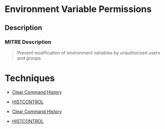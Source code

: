 
# Environment Variable Permissions

## Description

### MITRE Description

> Prevent modification of environment variables by unauthorized users and groups.


# Techniques


* [Clear Command History](../techniques/Clear-Command-History.md)

* [HISTCONTROL](../techniques/HISTCONTROL.md)
    
* [Clear Command History](../techniques/Clear-Command-History.md)
    
* [HISTCONTROL](../techniques/HISTCONTROL.md)
    
